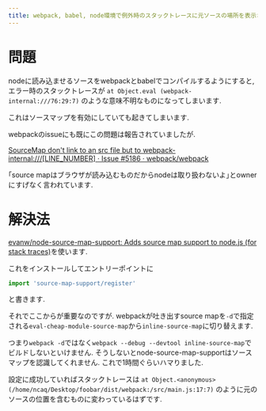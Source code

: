 ```yaml
---
title: webpack, babel, node環境で例外時のスタックトレースに元ソースの場所を表示させる
---
```


# 問題

nodeに読み込ませるソースをwebpackとbabelでコンパイルするようにすると,
エラー時のスタックトレースが
`at Object.eval (webpack-internal:///76:29:7)`
のような意味不明なものになってしまいます.

これはソースマップを有効にしていても起きてしまいます.

webpackのissueにも既にこの問題は報告されていましたが.

[SourceMap don't link to an src file but to webpack-internal:///[LINE_NUMBER] · Issue #5186 · webpack/webpack](https://github.com/webpack/webpack/issues/5186)

｢source mapはブラウザが読み込むものだからnodeは取り扱わないよ｣とownerにすげなく言われています.

# 解決法

[evanw/node-source-map-support: Adds source map support to node.js (for stack traces)](https://github.com/evanw/node-source-map-support)を使います.

これをインストールしてエントリーポイントに

~~~js
import 'source-map-support/register'
~~~

と書きます.

それでここからが重要なのですが.
webpackが吐き出すsource mapを`-d`で指定される`eval-cheap-module-source-map`から`inline-source-map`に切り替えます.

つまり`webpack -d`ではなく`webpack --debug --devtool inline-source-map`でビルドしないといけません.
そうしないとnode-source-map-supportはソースマップを認識してくれません.
これで1時間ぐらいハマりました.

設定に成功していればスタックトレースは
`at Object.<anonymous> (/home/ncaq/Desktop/foobar/dist/webpack:/src/main.js:17:7)`
のように元のソースの位置を含むものに変わっているはずです.
